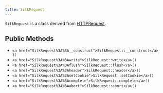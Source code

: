 ```yaml
---
title: SilkRequest
---
```


`SilkRequest` is a class derived from <a href="HTTPRequest">HTTPRequest</a>.

## Public Methods

* `<a href="SilkRequest%3A%3A__construct">SilkRequest::__construct</a>()`
* `<a href="SilkRequest%3A%3Awrite">SilkRequest::write</a>()`
* `<a href="SilkRequest%3A%3Aflush">SilkRequest::flush</a>()`
* `<a href="SilkRequest%3A%3Aheader">SilkRequest::header</a>()`
* `<a href="SilkRequest%3A%3AsetCookie">SilkRequest::setCookie</a>()`
* `<a href="SilkRequest%3A%3Acomplete">SilkRequest::complete</a>()`
* `<a href="SilkRequest%3A%3Aabort">SilkRequest::abort</a>()`

